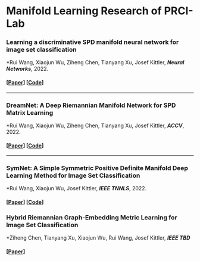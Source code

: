 # Manifold Learning Research of PRCI-Lab

### Learning a discriminative SPD manifold neural network for image set classification
*Rui Wang, Xiaojun Wu, Ziheng Chen, Tianyang Xu, Josef Kittler, ***Neural Networks***, 2022.
#### [[Paper](https://www.sciencedirect.com/science/article/abs/pii/S0893608022000909)]   [[Code](https://github.com/GitWR/U-SPDNet)]
---

### DreamNet: A Deep Riemannian Manifold Network for SPD Matrix Learning
*Rui Wang, Xiaojun Wu, Ziheng Chen, Tianyang Xu, Josef Kittler, ***ACCV***, 2022.
#### [[Paper](https://link.springer.com/chapter/10.1007/978-3-031-26351-4_39)]   [[Code](https://github.com/GitWR/DreamNet)]
---

### SymNet: A Simple Symmetric Positive Definite Manifold Deep Learning Method for Image Set Classification
*Rui Wang, Xiaojun Wu, Josef Kittler, ***IEEE TNNLS***, 2022.
#### [[Paper](https://ieeexplore.ieee.org/document/9390301/)]   [[Code](https://github.com/GitWR/SymNet)]

### Hybrid Riemannian Graph-Embedding Metric Learning for Image Set Classification
*Ziheng Chen, Tianyang Xu, Xiaojun Wu, Rui Wang, Josef Kittler, ***IEEE TBD***
#### [[Paper](https://ieeexplore.ieee.org/document/9540380)]
